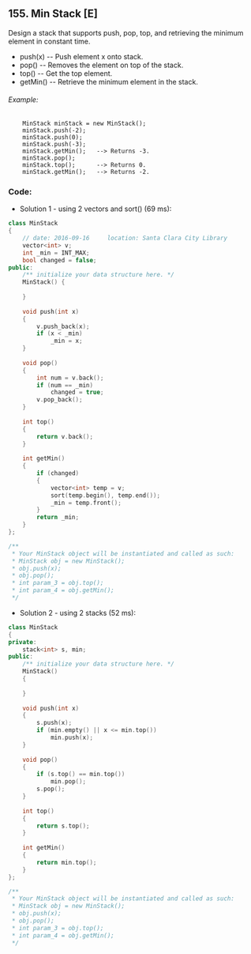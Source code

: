 ## 155. Min Stack [E]
Design a stack that supports push, pop, top, and retrieving the minimum element in constant time.

- push(x) -- Push element x onto stack.
- pop() -- Removes the element on top of the stack.
- top() -- Get the top element.
- getMin() -- Retrieve the minimum element in the stack.  

###### Example:
```
    MinStack minStack = new MinStack();
    minStack.push(-2);
    minStack.push(0);
    minStack.push(-3);
    minStack.getMin();   --> Returns -3.
    minStack.pop();
    minStack.top();      --> Returns 0.
    minStack.getMin();   --> Returns -2.
```

### Code:
- Solution 1 - using 2 vectors and sort() (69 ms):
```c++
class MinStack 
{
    // date: 2016-09-16     location: Santa Clara City Library
    vector<int> v;
    int _min = INT_MAX;
    bool changed = false;
public:
    /** initialize your data structure here. */
    MinStack() {
        
    }
    
    void push(int x) 
    {
        v.push_back(x);
        if (x < _min)
            _min = x;
    }
    
    void pop() 
    {
        int num = v.back();
        if (num == _min)
            changed = true;
        v.pop_back();
    }
    
    int top() 
    {
        return v.back();
    }
    
    int getMin() 
    {
        if (changed)
        {
            vector<int> temp = v;
            sort(temp.begin(), temp.end());
            _min = temp.front();
        }
        return _min;
    }
};

/**
 * Your MinStack object will be instantiated and called as such:
 * MinStack obj = new MinStack();
 * obj.push(x);
 * obj.pop();
 * int param_3 = obj.top();
 * int param_4 = obj.getMin();
 */
 ```

- Solution 2 - using 2 stacks (52 ms):
```c++
class MinStack 
{
private:
    stack<int> s, min;
public:
    /** initialize your data structure here. */
    MinStack() 
    {
        
    }
    
    void push(int x) 
    {
        s.push(x);
        if (min.empty() || x <= min.top())
            min.push(x);
    }
    
    void pop()
    {
        if (s.top() == min.top())
            min.pop();
        s.pop();
    }
    
    int top()
    {
        return s.top();
    }
    
    int getMin()
    {
        return min.top();
    }
};

/**
 * Your MinStack object will be instantiated and called as such:
 * MinStack obj = new MinStack();
 * obj.push(x);
 * obj.pop();
 * int param_3 = obj.top();
 * int param_4 = obj.getMin();
 */
```
